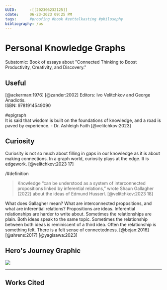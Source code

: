 ```yaml
---
UUID:      ›[[202306232125]] 
cdate:     06-23-2023 09:25 PM
tags:      #proofing #book #zettelkasting #philosophy 
bibliography: /us
---
```

# Personal Knowledge Graphs

Subatomic: Book of essays about "Connected Thinking to Boost Productivity, Creativity, and Discovery."

## Useful

[@ackerman:1976] [@zander:2002]
Editors: Ivo Velitchkov and George Anadiotis.   
ISBN: 9781914549090

\#epigraph  
It is said that wisdom is built on the foundations of knowledge, and a road is paved by experience. - Dr. Ashleigh Faith [@velitchkov:2023]

## Curiosity 

Curiosity is not so much about filling in gaps in our knowledge as it is about making connections. In a graph world, curiosity plays at the edge. It is edgework. [@velitchkov:2023 17] 

/#definition   
> Knowledge “can be understood as a system of interconnected propositions linked by inferential relations,” wrote Shaun Gallagher (2022) about the ideas of Edmund Husserl. [@velitchkov:2023 18]

What does Gallagher mean? What are interconnected propositions, and what are inferential relations? Propositions are ideas. Inferential relationships are harder to write about. Sometimes the relationships are plain. Both ideas speak to the same topic. Sometimes the relationship between both ideas is reminiscent of a third idea. Often the relationship is something felt. There is a felt sense of connectedness.  [@bejan:2016]
[@ahrens:2017] 
[@yagisawa:2023] 

## Hero's Journey Graphic
![](/Users/will/Dropbox/zettelkasten/media/heros_journey.png)
 
---   
## Works Cited

